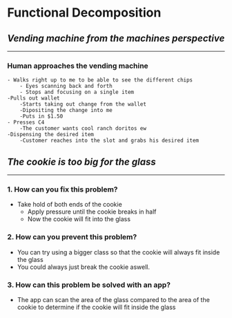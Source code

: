 # Functional Decomposition

## *Vending machine from the machines perspective*
----------------------------------------------------
### Human approaches the vending machine
    - Walks right up to me to be able to see the different chips
        - Eyes scanning back and forth
        - Stops and focusing on a single item
    -Pulls out wallet
        -Starts taking out change from the wallet
        -Dipositing the change into me
        -Puts in $1.50
    - Presses C4
        -The customer wants cool ranch doritos ew
    -Dispensing the desired item
        -Customer reaches into the slot and grabs his desired item


## *The cookie is too big for the glass*
-----------------------------------------
### 1. How can you fix this problem?
- Take hold of both ends of the cookie
    - Apply pressure until the cookie breaks in half
    - Now the cookie will fit into the glass
### 2. How can you prevent this problem?
- You can try using a bigger class so that the cookie will always fit inside the glass
- You could always just break the cookie aswell.
### 3. How can this problem be solved with an app?
- The app can scan the area of the glass compared to the area of the cookie to determine if the cookie will fit inside the glass
